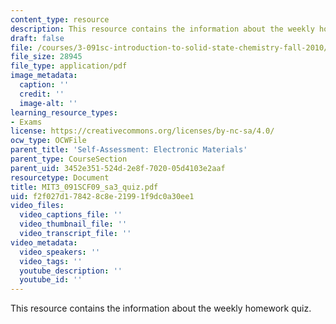 ```yaml
---
content_type: resource
description: This resource contains the information about the weekly homework quiz.
draft: false
file: /courses/3-091sc-introduction-to-solid-state-chemistry-fall-2010/f2f027d178428c8e21991f9dc0a30ee1_MIT3_091SCF09_sa3_quiz.pdf
file_size: 28945
file_type: application/pdf
image_metadata:
  caption: ''
  credit: ''
  image-alt: ''
learning_resource_types:
- Exams
license: https://creativecommons.org/licenses/by-nc-sa/4.0/
ocw_type: OCWFile
parent_title: 'Self-Assessment: Electronic Materials'
parent_type: CourseSection
parent_uid: 3452e351-524d-2e8f-7020-05d4103e2aaf
resourcetype: Document
title: MIT3_091SCF09_sa3_quiz.pdf
uid: f2f027d1-7842-8c8e-2199-1f9dc0a30ee1
video_files:
  video_captions_file: ''
  video_thumbnail_file: ''
  video_transcript_file: ''
video_metadata:
  video_speakers: ''
  video_tags: ''
  youtube_description: ''
  youtube_id: ''
---
```

This resource contains the information about the weekly homework quiz.